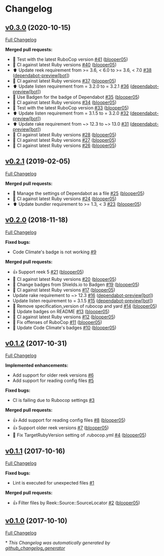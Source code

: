 # Changelog

## [v0.3.0](https://github.com/blooper05/danger-reek/tree/v0.3.0) (2020-10-15)

[Full Changelog](https://github.com/blooper05/danger-reek/compare/v0.2.1...v0.3.0)

**Merged pull requests:**

- 💚 Test with the latest RuboCop version [\#41](https://github.com/blooper05/danger-reek/pull/41) ([blooper05](https://github.com/blooper05))
- 💚 CI against latest Ruby versions [\#40](https://github.com/blooper05/danger-reek/pull/40) ([blooper05](https://github.com/blooper05))
- ⬆️ Update reek requirement from \>= 3.6, \< 6.0 to \>= 3.6, \< 7.0 [\#38](https://github.com/blooper05/danger-reek/pull/38) ([dependabot-preview[bot]](https://github.com/apps/dependabot-preview))
- 💚 CI against latest Ruby versions [\#37](https://github.com/blooper05/danger-reek/pull/37) ([blooper05](https://github.com/blooper05))
- ⬆️ Update listen requirement from = 3.2.0 to = 3.2.1 [\#36](https://github.com/blooper05/danger-reek/pull/36) ([dependabot-preview[bot]](https://github.com/apps/dependabot-preview))
- 📝 Use Badgen for the badge of Dependabot [\#35](https://github.com/blooper05/danger-reek/pull/35) ([blooper05](https://github.com/blooper05))
- 💚 CI against latest Ruby versions [\#34](https://github.com/blooper05/danger-reek/pull/34) ([blooper05](https://github.com/blooper05))
- 💚 Test with the latest RuboCop version [\#33](https://github.com/blooper05/danger-reek/pull/33) ([blooper05](https://github.com/blooper05))
- ⬆️ Update listen requirement from = 3.1.5 to = 3.2.0 [\#32](https://github.com/blooper05/danger-reek/pull/32) ([dependabot-preview[bot]](https://github.com/apps/dependabot-preview))
- ⬆️ Update rake requirement from ~\> 12.3 to ~\> 13.0 [\#31](https://github.com/blooper05/danger-reek/pull/31) ([dependabot-preview[bot]](https://github.com/apps/dependabot-preview))
- 💚 CI against latest Ruby versions [\#28](https://github.com/blooper05/danger-reek/pull/28) ([blooper05](https://github.com/blooper05))
- 💚 CI against latest Ruby versions [\#27](https://github.com/blooper05/danger-reek/pull/27) ([blooper05](https://github.com/blooper05))
- 💚 CI against latest Ruby versions [\#26](https://github.com/blooper05/danger-reek/pull/26) ([blooper05](https://github.com/blooper05))

## [v0.2.1](https://github.com/blooper05/danger-reek/tree/v0.2.1) (2019-02-05)

[Full Changelog](https://github.com/blooper05/danger-reek/compare/v0.2.0...v0.2.1)

**Merged pull requests:**

- 💚 Manage the settings of Dependabot as a file [\#25](https://github.com/blooper05/danger-reek/pull/25) ([blooper05](https://github.com/blooper05))
- 💚 CI against latest Ruby versions [\#24](https://github.com/blooper05/danger-reek/pull/24) ([blooper05](https://github.com/blooper05))
- ⬆️ Update bundler requirement to \>= 1.3, \< 3 [\#23](https://github.com/blooper05/danger-reek/pull/23) ([blooper05](https://github.com/blooper05))

## [v0.2.0](https://github.com/blooper05/danger-reek/tree/v0.2.0) (2018-11-18)

[Full Changelog](https://github.com/blooper05/danger-reek/compare/v0.1.2...v0.2.0)

**Fixed bugs:**

- Code Climate's badge is not working [\#9](https://github.com/blooper05/danger-reek/issues/9)

**Merged pull requests:**

- 👍 Support reek 5 [\#21](https://github.com/blooper05/danger-reek/pull/21) ([blooper05](https://github.com/blooper05))
- 💚 CI against latest Ruby versions [\#20](https://github.com/blooper05/danger-reek/pull/20) ([blooper05](https://github.com/blooper05))
- 📝 Change badges from Shields.io to Badgen [\#19](https://github.com/blooper05/danger-reek/pull/19) ([blooper05](https://github.com/blooper05))
- 💚 CI against latest Ruby versions [\#17](https://github.com/blooper05/danger-reek/pull/17) ([blooper05](https://github.com/blooper05))
- Update rake requirement to ~\> 12.3 [\#16](https://github.com/blooper05/danger-reek/pull/16) ([dependabot-preview[bot]](https://github.com/apps/dependabot-preview))
- Update listen requirement to = 3.1.5 [\#15](https://github.com/blooper05/danger-reek/pull/15) ([dependabot-preview[bot]](https://github.com/apps/dependabot-preview))
- 🚿 Remove specification\_version of rubocop and yard [\#14](https://github.com/blooper05/danger-reek/pull/14) ([blooper05](https://github.com/blooper05))
- 📝 Update badges on README [\#13](https://github.com/blooper05/danger-reek/pull/13) ([blooper05](https://github.com/blooper05))
- 💚 CI against latest Ruby versions [\#12](https://github.com/blooper05/danger-reek/pull/12) ([blooper05](https://github.com/blooper05))
- 👕 Fix offenses of RuboCop [\#11](https://github.com/blooper05/danger-reek/pull/11) ([blooper05](https://github.com/blooper05))
- 📝 Update Code Climate's badges [\#10](https://github.com/blooper05/danger-reek/pull/10) ([blooper05](https://github.com/blooper05))

## [v0.1.2](https://github.com/blooper05/danger-reek/tree/v0.1.2) (2017-10-31)

[Full Changelog](https://github.com/blooper05/danger-reek/compare/v0.1.1...v0.1.2)

**Implemented enhancements:**

- Add support for older reek versions [\#6](https://github.com/blooper05/danger-reek/issues/6)
- Add support for reading config files [\#5](https://github.com/blooper05/danger-reek/issues/5)

**Fixed bugs:**

- CI is failing due to Rubocop settings [\#3](https://github.com/blooper05/danger-reek/issues/3)

**Merged pull requests:**

- 👍 Add support for reading config files [\#8](https://github.com/blooper05/danger-reek/pull/8) ([blooper05](https://github.com/blooper05))
- 👍 Support older reek versions [\#7](https://github.com/blooper05/danger-reek/pull/7) ([blooper05](https://github.com/blooper05))
- 🐛 Fix TargetRubyVersion setting of .rubocop.yml [\#4](https://github.com/blooper05/danger-reek/pull/4) ([blooper05](https://github.com/blooper05))

## [v0.1.1](https://github.com/blooper05/danger-reek/tree/v0.1.1) (2017-10-16)

[Full Changelog](https://github.com/blooper05/danger-reek/compare/v0.1.0...v0.1.1)

**Fixed bugs:**

- Lint is executed for unexpected files [\#1](https://github.com/blooper05/danger-reek/issues/1)

**Merged pull requests:**

- 👍 Filter files by Reek::Source::SourceLocator [\#2](https://github.com/blooper05/danger-reek/pull/2) ([blooper05](https://github.com/blooper05))

## [v0.1.0](https://github.com/blooper05/danger-reek/tree/v0.1.0) (2017-10-10)

[Full Changelog](https://github.com/blooper05/danger-reek/compare/cca4f75e174b8cf2c6080def71542a9e959f54f0...v0.1.0)



\* *This Changelog was automatically generated by [github_changelog_generator](https://github.com/github-changelog-generator/github-changelog-generator)*
